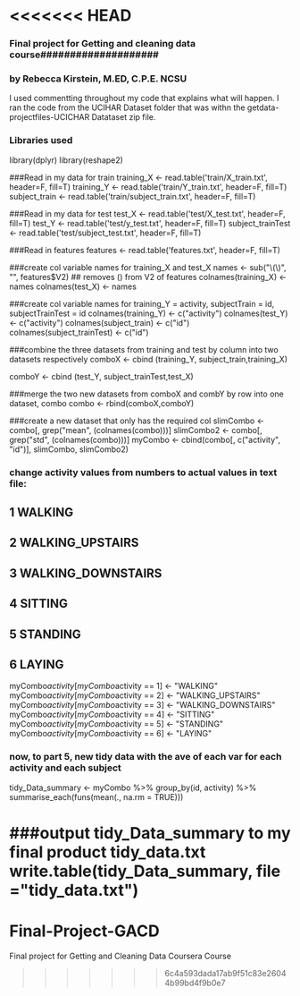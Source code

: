 <<<<<<< HEAD
====================================================================================================================================================================
### Final project for Getting and cleaning data course####################
### by Rebecca Kirstein, M.ED, C.P.E. NCSU ###############################

I used commentting throughout my code that explains what will happen. I ran the code from the UCIHAR Dataset folder that was withn the getdata-projectfiles-UCICHAR Datataset zip file.

### Libraries used
library(dplyr)
library(reshape2)

###Read in my data for train
training_X <- read.table('train/X_train.txt', header=F, fill=T)
training_Y <- read.table('train/Y_train.txt', header=F, fill=T)
subject_train <- read.table('train/subject_train.txt', header=F, fill=T)

###Read in my data for test
test_X <- read.table('test/X_test.txt', header=F, fill=T)
test_Y <- read.table('test/y_test.txt', header=F, fill=T)
subject_trainTest <- read.table('test/subject_test.txt', header=F, fill=T)

###Read in features 
features <- read.table('features.txt', header=F, fill=T)

###create col variable names for training_X and test_X
names <- sub("\\(\\)", "", features$V2) ## removes () from V2 of features
colnames(training_X) <- names
colnames(test_X) <- names

###create col variable names for training_Y = activity, subjectTrain = id, subjectTrainTest = id
colnames(training_Y) <- c("activity")
colnames(test_Y) <- c("activity")
colnames(subject_train) <- c("id")
colnames(subject_trainTest) <- c("id")

###combine the three datasets from training and test by column into two datasets respectively
comboX <- cbind (training_Y, subject_train,training_X)

comboY <- cbind (test_Y, subject_trainTest,test_X)

###merge the two new datasets from comboX and combY by row into one dataset, combo 
combo <- rbind(comboX,comboY) 

###create a new dataset that only has the required col
slimCombo <- combo[, grep("mean", (colnames(combo)))]
slimCombo2 <- combo[, grep("std", (colnames(combo)))]
myCombo <- cbind(combo[, c("activity", "id")], slimCombo, slimCombo2)

### change activity values from numbers to actual values in text file:
## 1 WALKING
## 2 WALKING_UPSTAIRS
## 3 WALKING_DOWNSTAIRS
## 4 SITTING
## 5 STANDING
## 6 LAYING

myCombo$activity[myCombo$activity == 1] <- "WALKING"
myCombo$activity[myCombo$activity == 2] <- "WALKING_UPSTAIRS"
myCombo$activity[myCombo$activity == 3] <- "WALKING_DOWNSTAIRS"
myCombo$activity[myCombo$activity == 4] <- "SITTING"
myCombo$activity[myCombo$activity == 5] <- "STANDING"
myCombo$activity[myCombo$activity == 6] <- "LAYING"

### now, to part 5, new tidy data with the ave of each var for each activity and each subject
tidy_Data_summary <- myCombo %>% 
        group_by(id, activity) %>%
        summarise_each(funs(mean(., na.rm = TRUE)))

###output tidy_Data_summary to my final product tidy_data.txt
write.table(tidy_Data_summary, file ="tidy_data.txt")
=======
# Final-Project-GACD
Final project for Getting and Cleaning Data Coursera Course
>>>>>>> 6c4a593dada17ab9f51c83e26044b99bd4f9b0e7
